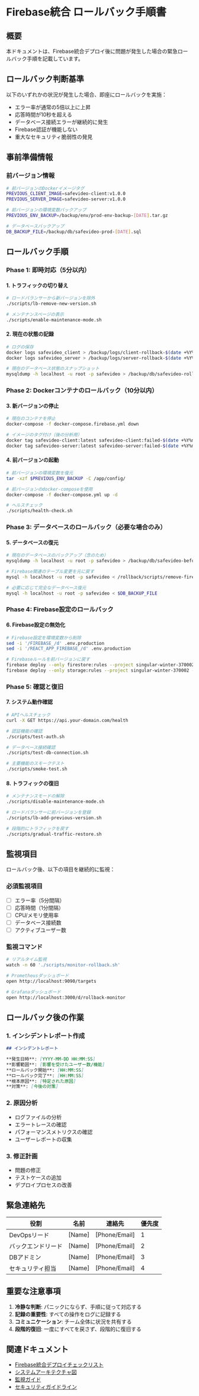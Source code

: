 # Firebase統合 ロールバック手順書

## 概要
本ドキュメントは、Firebase統合デプロイ後に問題が発生した場合の緊急ロールバック手順を記載しています。

## ロールバック判断基準

以下のいずれかの状況が発生した場合、即座にロールバックを実施：
- エラー率が通常の5倍以上に上昇
- 応答時間が10秒を超える
- データベース接続エラーが継続的に発生
- Firebase認証が機能しない
- 重大なセキュリティ脆弱性の発見

## 事前準備情報

### 前バージョン情報
```bash
# 前バージョンのDockerイメージタグ
PREVIOUS_CLIENT_IMAGE=safevideo-client:v1.0.0
PREVIOUS_SERVER_IMAGE=safevideo-server:v1.0.0

# 前バージョンの環境変数バックアップ
PREVIOUS_ENV_BACKUP=/backup/env/prod-env-backup-[DATE].tar.gz

# データベースバックアップ
DB_BACKUP_FILE=/backup/db/safevideo-prod-[DATE].sql
```

## ロールバック手順

### Phase 1: 即時対応（5分以内）

#### 1. トラフィックの切り替え
```bash
# ロードバランサーから新バージョンを除外
./scripts/lb-remove-new-version.sh

# メンテナンスページの表示
./scripts/enable-maintenance-mode.sh
```

#### 2. 現在の状態の記録
```bash
# ログの保存
docker logs safevideo_client > /backup/logs/client-rollback-$(date +%Y%m%d_%H%M%S).log
docker logs safevideo_server > /backup/logs/server-rollback-$(date +%Y%m%d_%H%M%S).log

# 現在のデータベース状態のスナップショット
mysqldump -h localhost -u root -p safevideo > /backup/db/safevideo-rollback-$(date +%Y%m%d_%H%M%S).sql
```

### Phase 2: Dockerコンテナのロールバック（10分以内）

#### 3. 新バージョンの停止
```bash
# 現在のコンテナを停止
docker-compose -f docker-compose.firebase.yml down

# イメージのタグ付け（後の分析用）
docker tag safevideo-client:latest safevideo-client:failed-$(date +%Y%m%d_%H%M%S)
docker tag safevideo-server:latest safevideo-server:failed-$(date +%Y%m%d_%H%M%S)
```

#### 4. 前バージョンの起動
```bash
# 前バージョンの環境変数を復元
tar -xzf $PREVIOUS_ENV_BACKUP -C /app/config/

# 前バージョンのdocker-composeを使用
docker-compose -f docker-compose.yml up -d

# ヘルスチェック
./scripts/health-check.sh
```

### Phase 3: データベースのロールバック（必要な場合のみ）

#### 5. データベースの復元
```bash
# 現在のデータベースのバックアップ（念のため）
mysqldump -h localhost -u root -p safevideo > /backup/db/safevideo-before-rollback-$(date +%Y%m%d_%H%M%S).sql

# Firebase関連のテーブル変更を元に戻す
mysql -h localhost -u root -p safevideo < /rollback/scripts/remove-firebase-columns.sql

# 必要に応じて完全なデータベース復元
mysql -h localhost -u root -p safevideo < $DB_BACKUP_FILE
```

### Phase 4: Firebase設定のロールバック

#### 6. Firebase設定の無効化
```bash
# Firebase設定を環境変数から削除
sed -i '/FIREBASE_/d' .env.production
sed -i '/REACT_APP_FIREBASE_/d' .env.production

# Firebaseルールを前バージョンに戻す
firebase deploy --only firestore:rules --project singular-winter-370002 --rules /backup/firebase/firestore.rules.backup
firebase deploy --only storage:rules --project singular-winter-370002 --rules /backup/firebase/storage.rules.backup
```

### Phase 5: 確認と復旧

#### 7. システム動作確認
```bash
# APIヘルスチェック
curl -X GET https://api.your-domain.com/health

# 認証機能の確認
./scripts/test-auth.sh

# データベース接続確認
./scripts/test-db-connection.sh

# 主要機能のスモークテスト
./scripts/smoke-test.sh
```

#### 8. トラフィックの復旧
```bash
# メンテナンスモードの解除
./scripts/disable-maintenance-mode.sh

# ロードバランサーに前バージョンを登録
./scripts/lb-add-previous-version.sh

# 段階的にトラフィックを戻す
./scripts/gradual-traffic-restore.sh
```

## 監視項目

ロールバック後、以下の項目を継続的に監視：

### 必須監視項目
- [ ] エラー率（5分間隔）
- [ ] 応答時間（1分間隔）
- [ ] CPU/メモリ使用率
- [ ] データベース接続数
- [ ] アクティブユーザー数

### 監視コマンド
```bash
# リアルタイム監視
watch -n 60 './scripts/monitor-rollback.sh'

# Prometheusダッシュボード
open http://localhost:9090/targets

# Grafanaダッシュボード
open http://localhost:3000/d/rollback-monitor
```

## ロールバック後の作業

### 1. インシデントレポート作成
```markdown
## インシデントレポート

**発生日時**: [YYYY-MM-DD HH:MM:SS]
**影響範囲**: [影響を受けたユーザー数/機能]
**ロールバック開始**: [HH:MM:SS]
**ロールバック完了**: [HH:MM:SS]
**根本原因**: [特定された原因]
**対策**: [今後の対策]
```

### 2. 原因分析
- ログファイルの分析
- エラートレースの確認
- パフォーマンスメトリクスの確認
- ユーザーレポートの収集

### 3. 修正計画
- 問題の修正
- テストケースの追加
- デプロイプロセスの改善

## 緊急連絡先

| 役割 | 名前 | 連絡先 | 優先度 |
|------|------|--------|--------|
| DevOpsリード | [Name] | [Phone/Email] | 1 |
| バックエンドリード | [Name] | [Phone/Email] | 2 |
| DBアドミン | [Name] | [Phone/Email] | 3 |
| セキュリティ担当 | [Name] | [Phone/Email] | 4 |

## 重要な注意事項

1. **冷静な判断**: パニックにならず、手順に従って対応する
2. **記録の重要性**: すべての操作をログに記録する
3. **コミュニケーション**: チーム全体に状況を共有する
4. **段階的復旧**: 一度にすべてを戻さず、段階的に復旧する

## 関連ドキュメント

- [Firebase統合デプロイチェックリスト](./firebase-deployment-checklist.md)
- [システムアーキテクチャ図](../system-architecture-diagram.md)
- [監視ガイド](./monitoring-guide.md)
- [セキュリティガイドライン](./security-guidelines.md)